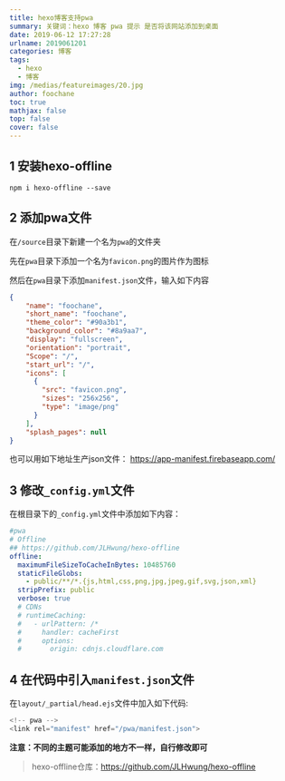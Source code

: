 ```yaml
---
title: hexo博客支持pwa
summary: 关键词：hexo 博客 pwa 提示 是否将该网站添加到桌面
date: 2019-06-12 17:27:28
urlname: 2019061201
categories: 博客
tags:
  - hexo
  - 博客
img: /medias/featureimages/20.jpg
author: foochane
toc: true
mathjax: false
top: false
cover: false
---
```




## 1 安装hexo-offline
```
npm i hexo-offline --save
```
## 2 添加pwa文件
在`/source`目录下新建一个名为`pwa`的文件夹

先在`pwa`目录下添加一个名为`favicon.png`的图片作为图标

然后在`pwa`目录下添加`manifest.json`文件，输入如下内容
```json
{
    "name": "foochane",
    "short_name": "foochane",
    "theme_color": "#90a3b1",
    "background_color": "#8a9aa7",
    "display": "fullscreen",
    "orientation": "portrait",
    "Scope": "/",
    "start_url": "/",
    "icons": [
      {
        "src": "favicon.png",
        "sizes": "256x256",
        "type": "image/png"
      }
    ],
    "splash_pages": null
}
```

也可以用如下地址生产json文件： https://app-manifest.firebaseapp.com/


## 3 修改`_config.yml`文件

在根目录下的`_config.yml`文件中添加如下内容：
```yaml
#pwa
# Offline
## https://github.com/JLHwung/hexo-offline
offline:
  maximumFileSizeToCacheInBytes: 10485760
  staticFileGlobs:
    - public/**/*.{js,html,css,png,jpg,jpeg,gif,svg,json,xml}
  stripPrefix: public
  verbose: true
  # CDNs 
  # runtimeCaching:
  #   - urlPattern: /*
  #     handler: cacheFirst
  #     options:
  #       origin: cdnjs.cloudflare.com
```

## 4 在代码中引入`manifest.json`文件

在`layout/_partial/head.ejs`文件中加入如下代码:
```js
<!-- pwa -->
<link rel="manifest" href="/pwa/manifest.json">
```

**注意：不同的主题可能添加的地方不一样，自行修改即可**


>hexo-offline仓库：https://github.com/JLHwung/hexo-offline